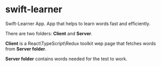 # swift-learner
Swift-Learner App.
App that helps to learn words fast and efficiently.

There are two folders: **Client** and **Server**.

**Client** is a React\TypeScript\Redux toolkit wep page that fetches words from **Server folder**.

**Server folder** contains words needed for the test to work. 
